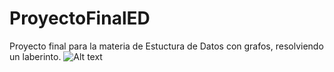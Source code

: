 # ProyectoFinalED
Proyecto final para la materia de Estuctura de Datos con grafos, resolviendo un laberinto.
![Alt text](http://s13.postimg.org/qaa3d4w93/Progra.jpg "Optional title")
